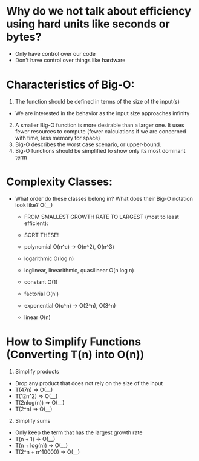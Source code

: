 # Why do we not talk about efficiency using hard units like seconds or bytes?
  - Only have control over our code
  - Don't have control over things like hardware




# Characteristics of Big-O:
1. The function should be defined in terms of the size of the input(s)
  - We are interested in the behavior as the input size approaches infinity
2. A smaller Big-O function is more desirable than a larger one. It uses fewer resources to compute (fewer calculations if we are concerned with time, less memory for space)
3. Big-O describes the worst case scenario, or upper-bound.
4. Big-O functions should be simplified to show only its most dominant term




# Complexity Classes:
- What order do these classes belong in? What does their Big-O notation look like? O(__)
  - FROM SMALLEST GROWTH RATE TO LARGEST (most to least efficient):


  - SORT THESE!
  - polynomial O(n^c) -> O(n^2), O(n^3)
  - logarithmic O(log n)
  - loglinear, linearithmic, quasilinear O(n log n)
  - constant O(1)
  - factorial O(n!)
  - exponential O(c^n) -> O(2^n), O(3^n)
  - linear O(n)




# How to Simplify Functions (Converting T(n) into O(n))
1. Simplify products
  - Drop any product that does not rely on the size of the input
  - T(47n) => O(__)
  - T(12n^2) => O(__)
  - T(2nlog(n)) => O(__)
  - T(2^n) => O(__)




2. Simplify sums
  - Only keep the term that has the largest growth rate
  - T(n + 1) => O(__)
  - T(n + log(n)) => O(__)
  - T(2^n + n^10000) => O(__)
